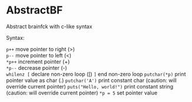 # AbstractBF
Abstract brainfck with c-like syntax 

Syntax:

`p++` move pointer to right (>)<br>
`p--` move pointer to left (<)<br>
`*p++` increment pointer (+)<br>
`*p--` decrease pointer (-)<br>
`whilenz [` declare non-zero loop ([)
`]` end non-zero loop
`putchar(*p)` print pointer value as char (.)
`putchar('A')` print constant char (caution: will override current pointer)
`puts("Hello, world!")` print constant string (caution: will override current pointer)
`*p = 5` set pointer value
